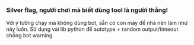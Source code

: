 ### Silver flag, người chơi mà biết dùng tool là người thắng!
Với ý tưởng chạy mà không dùng bot, sẵn có con máy để nhà nên làm như này luôn. Sử dụng vài lib python để autotype + random output/timeout chống bot warning
